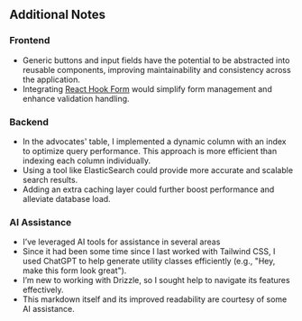 ## Additional Notes
### Frontend

- Generic buttons and input fields have the potential to be abstracted into reusable components, improving maintainability and consistency across the application.
- Integrating [React Hook Form](https://react-hook-form.com/) would simplify form management and enhance validation handling.

### Backend

- In the advocates' table, I implemented a dynamic column with an index to optimize query performance. This approach is more efficient than indexing each column individually.
- Using a tool like ElasticSearch could provide more accurate and scalable search results.
- Adding an extra caching layer could further boost performance and alleviate database load.

### AI Assistance

- I’ve leveraged AI tools for assistance in several areas
- Since it had been some time since I last worked with Tailwind CSS, I used ChatGPT to help generate utility classes efficiently (e.g., "Hey, make this form look great").
- I’m new to working with Drizzle, so I sought help to navigate its features effectively.
- This markdown itself and its improved readability are courtesy of some AI assistance.
